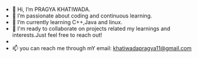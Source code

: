- 👋 Hi, I’m PRAGYA KHATIWADA.
- 👀 I’m passionate about coding and continuous learning.
- 🌱 I’m currently learning C++,Java and linux.
- 💞️ I'm ready to collaborate on projects related my learnings and interests.Just feel free to reach out!
-     
- 📫 you can reach me through mY email: khatiwadapragya11@gmail.com

